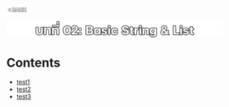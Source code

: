 <p align="left">
  <a href="../README.md">
    <img src="../../Z99-OTHERS/00-common/00-back.png" style="width:10%">
  </a>
</p>

![01-str-list.png](/Z99-OTHERS/02-str-list/01-str-list.png)

# Contents

-   [test1]()
-   [test2]()
-   [test3]()
